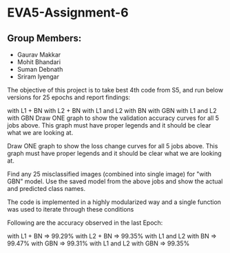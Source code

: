# **EVA5-Assignment-6**

## Group Members:
- Gaurav Makkar
- Mohit Bhandari
- Suman Debnath
- Sriram Iyengar


The objective of this project is to take best 4th code from S5, and run below versions for 25 epochs and report findings:

with L1 + BN
with L2 + BN
with L1 and L2 with BN
with GBN
with L1 and L2 with GBN
Draw ONE graph to show the validation accuracy curves for all 5 jobs above. This graph must have proper legends and it should be clear what we are looking at.

Draw ONE graph to show the loss change curves for all 5 jobs above. This graph must have proper legends and it should be clear what we are looking at.

Find any 25 misclassified images (combined into single image) for "with GBN" model. Use the saved model from the above jobs and show the actual and predicted class names.

The code is implemented in a highly modularized way and a single function was used to iterate through these conditions

Following are the accuracy observed in the last Epoch:

with L1 + BN => 99.29%
with L2 + BN => 99.35%
with L1 and L2 with BN => 99.47%
with GBN => 99.31%
with L1 and L2 with GBN => 99.35%